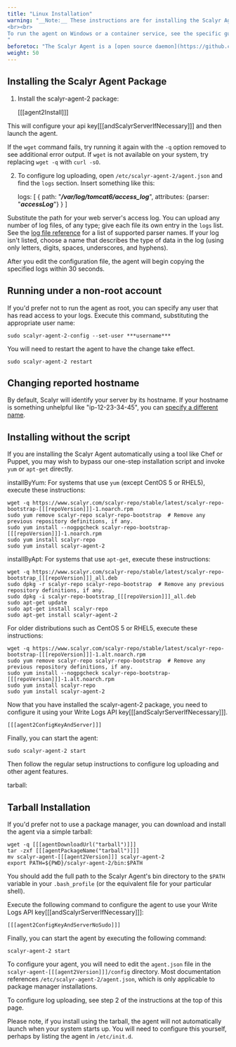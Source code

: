 ```yaml
---
title: "Linux Installation"
warning: "__Note:__ These instructions are for installing the Scalyr Agent directly on Linux.
<br><br>
To run the agent on Windows or a container service, see the specific guides to the left.
"
beforetoc: "The Scalyr Agent is a [open source daemon](https://github.com/scalyr/scalyr-agent-2) that uploads logs and system metrics to Scalyr."
weight: 50
---
```


## Installing the Scalyr Agent Package

1. Install the scalyr-agent-2 package:

    [[[agent2Install]]]

This will configure your api key[[[andScalyrServerIfNecessary]]] and then launch the agent.

If the ``wget`` command fails, try running it again with the ``-q`` option removed to see additional error output.
If ``wget`` is not available on your system, try replacing ``wget -q`` with ``curl -sO``.

2. To configure log uploading, open ``/etc/scalyr-agent-2/agent.json`` and find the ``logs`` section.
Insert something like this:

    logs: [
      {
        path: "***/var/log/tomcat6/access_log***",
        attributes: {parser: "***accessLog***"}
      }
    ]

Substitute the path for your web server's access log. You can upload any number of log files, of any
type; give each file its own entry in the ``logs`` list. See the
[log file reference](/help/scalyr-agent#logUpload) for a list of supported parser
names. If your log isn't listed, choose a name that describes the type of data in the log (using
only letters, digits, spaces, underscores, and hyphens).

After you edit the configuration file, the agent will begin copying the specified logs within 30 seconds.

## Running under a non-root account
If you'd prefer not to run the agent as root, you can specify any user that has read access to your
logs. Execute this command, substituting the appropriate user name:

    sudo scalyr-agent-2-config --set-user ***username***

You will need to restart the agent to have the change take effect.

    sudo scalyr-agent-2 restart

## Changing reported hostname

By default, Scalyr will identify your server by its hostname. If your hostname is something unhelpful
like "ip-12-23-34-45", you can [specify a different name](/help/scalyr-agent#hostname).

## Installing without the script

If you are installing the Scalyr Agent automatically using a tool like Chef or Puppet, you may wish to bypass our one-step
installation script and invoke ``yum`` or ``apt-get`` directly.

installByYum:
For systems that use ``yum`` (except CentOS 5 or RHEL5), execute these instructions:

    wget -q https://www.scalyr.com/scalyr-repo/stable/latest/scalyr-repo-bootstrap-[[[repoVersion]]]-1.noarch.rpm
    sudo yum remove scalyr-repo scalyr-repo-bootstrap  # Remove any previous repository definitions, if any.
    sudo yum install --nogpgcheck scalyr-repo-bootstrap-[[[repoVersion]]]-1.noarch.rpm
    sudo yum install scalyr-repo 
    sudo yum install scalyr-agent-2

installByApt:
For systems that use ``apt-get``, execute these instructions:

    wget -q https://www.scalyr.com/scalyr-repo/stable/latest/scalyr-repo-bootstrap_[[[repoVersion]]]_all.deb
    sudo dpkg -r scalyr-repo scalyr-repo-bootstrap  # Remove any previous repository definitions, if any.
    sudo dpkg -i scalyr-repo-bootstrap_[[[repoVersion]]]_all.deb
    sudo apt-get update
    sudo apt-get install scalyr-repo
    sudo apt-get install scalyr-agent-2

For older distributions such as CentOS 5 or RHEL5, execute these instructions:

    wget -q https://www.scalyr.com/scalyr-repo/stable/latest/scalyr-repo-bootstrap-[[[repoVersion]]]-1.alt.noarch.rpm
    sudo yum remove scalyr-repo scalyr-repo-bootstrap  # Remove any previous repository definitions, if any.
    sudo yum install --nogpgcheck scalyr-repo-bootstrap-[[[repoVersion]]]-1.alt.noarch.rpm
    sudo yum install scalyr-repo 
    sudo yum install scalyr-agent-2

Now that you have installed the scalyr-agent-2 package, you need to configure it using your Write Logs API key[[[andScalyrServerIfNecessary]]].

    [[[agent2ConfigKeyAndServer]]]

Finally, you can start the agent:

    sudo scalyr-agent-2 start

Then follow the regular setup instructions to configure log uploading and other agent features.


tarball: <Tarball>
## Tarball Installation

If you'd prefer not to use a package manager, you can download and install the agent via a simple tarball:

    wget -q [[[agentDownloadUrl("tarball")]]]
    tar -zxf [[[agentPackageName("tarball")]]]
    mv scalyr-agent-[[[agent2Version]]] scalyr-agent-2
    export PATH=${PWD}/scalyr-agent-2/bin:$PATH

You should add the full path to the Scalyr Agent's bin directory to the ``$PATH`` variable in your ``.bash_profile``
(or the equivalent file for your particular shell).

Execute the following command to configure the agent to use your Write Logs API key[[[andScalyrServerIfNecessary]]]:

    [[[agent2ConfigKeyAndServerNoSudo]]]

Finally, you can start the agent by executing the following command:

    scalyr-agent-2 start

To configure your agent, you will need to edit the ``agent.json`` file in the
``scalyr-agent-[[[agent2Version]]]/config`` directory. Most documentation references ``/etc/scalyr-agent-2/agent.json``,
which is only applicable to package manager installations.

To configure log uploading, see step 2 of the instructions at the top of this page.

Please note, if you install using the tarball, the agent will not automatically launch when your system starts up.
You will need to configure this yourself, perhaps by listing the agent in ``/etc/init.d``.
